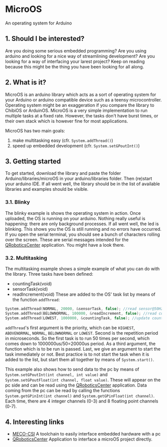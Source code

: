 # MicroOS

An operating system for Arduino

## 1. Should I be interested?

Are you doing some serious embedded programming? Are you using arduino and looking for a nice way of streamlining development? Are you looking for a way of interfacing your larest project? Keep on reading because this might be the thing you have been looking for all along.

## 2. What is it?

MicroOS is an arduino library which acts as a sort of operating system for your Arduino or arduino compatible device such as a teensy microcontroller. Operating system might be an exaggeration if you compare the library to ChibiOS or ArduinOS. MicroOS is a very simple implementation to run multiple tasks at a fixed rate. However, the tasks don't have burst times, or their own stack which is however fine for most applications.

MicroOS has two main goals:
1. make multitasking easy (cfr. `System.addThread()`)
2. speed up embedded development (cfr. `System.setGPoutInt()`)

## 3. Getting started

To get started, download the library and paste the folder Arduino/libraries/microOS in your arduino/libraries folder. Then (re)start your arduino IDE. If all went well, the library should be in the list of available libraries and examples should be visible.

### 3.1. Blinky

The blinky example is shows the operating system in action. Once uploaded, the OS is running on your arduino. Nothing really useful is happening: there are only background processes. If all went well, the led is blinking. This shows you the OS is still running and no errors have occurred. If you open the serial terminal, you should see a bunch of characters rolling over the screen. These are serial messages intended for the [QRoboticsCenter](https://github.com/maartenverbandt/QRoboticsCenter) application. You might have a look there.

### 3.2. Multitasking

The multitasking example shows a simple example of what you can do with the library. Three tasks have been defined:
* countingTask(void)
* sensorTask(void)
* readIncrement(void)
These are added to the OS' task list by means of the function `addThread`:
```C++
System.addThread(NORMAL, 20000, &sensorTask, false); //read sensor@50Hz
System.addThread(BELOWNORMAL, 100000, &readIncrement, false); //read command@10Hz
System.addThread(LOWEST, 1000000, &countingTask, false); //update counter@1Hz
```
`addThread`'s first argument is the priority, which can be `HIGHEST`, `ABOVENORMAL`, `NORMAL`, `BELOWNORMAL` or `LOWEST`. Second is the repetition period in microseconds. So the first task is to run 50 times per second, which comes down to 1000000us/50=20000us period. As a third argument, the function which is to be run is passed. Last, we give an argument to start the task immediately or not. Best practice is to not start the task when it is added to the list, but start them all together by means of `System.start()`.

This example also shows how to send data to the pc by means of `System.setGPoutInt(int channel, int value)` and `System.setGPoutFloat(int channel, float value)`. These will appear on the pc side and can be read using the [QRoboticsCenter](https://github.com/maartenverbandt/QRoboticsCenter) application. Data coming from the pc can be read by calling the functions `System.getGPinInt(int channel)` and `System.getGPinFloat(int channel)`. Each time, there are 4 integer channels (0-3) and 8 floating point channels (0-7).

## 4. Interesting links

* [MECO-CSI](https://github.com/maartenverbandt/MECO-CSI)
A toolchain to easily interface embedded hardware with a pc
* [QRoboticsCenter](https://github.com/maartenverbandt/QRoboticsCenter)
Application to interface a microOS project directly.


